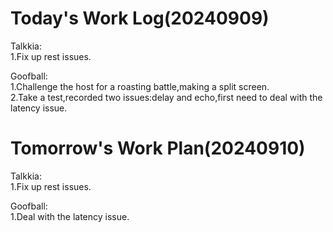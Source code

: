 # Today's Work Log(20240909)
Talkkia:\
1.Fix up rest issues.

Goofball:\
1.Challenge the host for a roasting battle,making a split screen.\
2.Take a test,recorded two issues:delay and echo,first need to deal with the latency issue.
# Tomorrow's Work Plan(20240910)
Talkkia:\
1.Fix up rest issues.

Goofball:\
1.Deal with the latency issue.